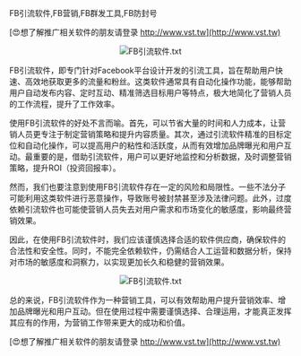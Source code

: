 FB引流软件,FB营销,FB群发工具,FB防封号

[😍想了解推广相关软件的朋友请登录 http://www.vst.tw](http://www.vst.tw)

 <center><img src="https://vst.tw/MP4/tuiguang/png/5.png" alt="FB引流软件.txt"></center>

FB引流软件，即专门针对Facebook平台设计开发的引流工具，旨在帮助用户快速、高效地获取更多的流量和粉丝。这类软件通常具有自动化操作功能，能够帮助用户自动发布内容、定时互动、精准筛选目标用户等特点，极大地简化了营销人员的工作流程，提升了工作效率。

使用FB引流软件的好处不言而喻。首先，可以节省大量的时间和人力成本，让营销人员更专注于制定营销策略和提升内容质量。其次，通过引流软件精准的目标定位和自动化操作，可以提高用户的粘性和活跃度，从而有效增加品牌曝光和用户互动。最重要的是，借助引流软件，用户可以更好地监控和分析数据，及时调整营销策略，提升ROI（投资回报率）。

然而，我们也要注意到使用FB引流软件存在一定的风险和局限性。一些不法分子可能利用这类软件进行恶意操作，导致账号被封禁甚至涉及法律问题。此外，过度依赖引流软件也可能使营销人员失去对用户需求和市场变化的敏感度，影响最终营销效果。

因此，在使用FB引流软件时，我们应该谨慎选择合适的软件供应商，确保软件的合法性和安全性。同时，不能完全依赖软件，仍需结合人工运营和数据分析，保持对市场的敏感度和洞察力，以实现更加长久和稳健的营销效果。

 <center><img src="https://vst.tw/MP4/tuiguang/png/6.png" alt="FB引流软件.txt"></center>

总的来说，FB引流软件作为一种营销工具，可以有效帮助用户提升营销效率、增加品牌曝光和用户互动。但在使用过程中需要谨慎选择、合理运用，才能真正发挥其应有的作用，为营销工作带来更大的成功和价值。

[😍想了解推广相关软件的朋友请登录 http://www.vst.tw](http://www.vst.tw)



